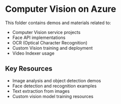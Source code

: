 # Computer Vision on Azure

This folder contains demos and materials related to:

- Computer Vision service projects
- Face API implementations
- OCR (Optical Character Recognition)
- Custom Vision training and deployment
- Video Indexer usage

## Key Resources

- Image analysis and object detection demos
- Face detection and recognition examples
- Text extraction from images
- Custom vision model training resources 